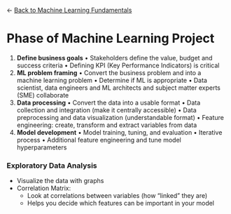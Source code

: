 ← [Back to Machine Learning Fundamentals](../Machine%20learning%20fundamentals.md)

# Phase of Machine Learning Project

1. **Define business goals**
• Stakeholders define the value, budget and success criteria
• Defining KPI (Key Performance Indicators) is critical
2. **ML problem framing**
• Convert the business problem and into a machine learning problem
• Determine if ML is appropriate
• Data scientist, data engineers and ML architects and subject matter experts
(SME) collaborate
3. **Data processing**
• Convert the data into a usable format
• Data collection and integration (make it centrally accessible)
• Data preprocessing and data visualization (understandable format)
• Feature engineering: create, transform and extract variables from data
4. **Model development**
• Model training, tuning, and evaluation
• Iterative process
• Additional feature engineering and tune model hyperparameters

### Exploratory Data Analysis

- Visualize the data with graphs
- Correlation Matrix:
    - Look at correlations between variables (how “linked” they are)
    - Helps you decide which features can be important in your model
